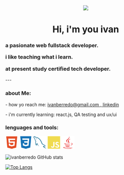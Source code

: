 <div id="header" align="center">
   <img src="https://media.giphy.com/media/qgQUggAC3Pfv687qPC/giphy.gif" width="300" />
   <h1 align="center"> Hi, i'm you ivan </h1>
  <h3 align="left"> <p>a pasionate web fullstack developer.</p> 
    <p>i like teaching what i learn.</p>
    <p>at present study certified tech developer.</p> 
   </h3>
   </div>
   
  <div align="left">
   ---
   <h3> about Me: </h3>
   <p> - how yo reach me: <a target= "_blank" href= "https://mail.google.com/mail/u/0/#inboxivanberredo@gmail.com"> ivanberredo@gmail.com , </a> <a target= "_blank" href="https://www.linkedin.com/in/ivan-berredo-5065981a3/"> linkedin </a> </p>
   <p> - i'm currently learning: react.js, QA testing and ux/ui </p>
</div>
<h3> lenguages and tools: </h3>
<div>
   <img src="https://github.com/devicons/devicon/blob/master/icons/html5/html5-plain.svg" title="html5" alt="html" width="40" height="40" /> 
   <img src="https://github.com/devicons/devicon/blob/master/icons/css3/css3-plain.svg" title="css3" alt="css" width="40" height="40" /> 
   <img src="https://github.com/devicons/devicon/blob/master/icons/mysql/mysql-plain.svg" title="mysql" alt="mysql" width="40" height="40" /> 
   <img src="https://github.com/devicons/devicon/blob/master/icons/javascript/javascript-plain.svg" title="javascript" alt="javascript" width="40" height="40" /> 
   <img src="https://github.com/devicons/devicon/blob/master/icons/java/java-plain.svg" title="java" alt="java" width="40" height="40" />
   <P> </p>
   
   
   ![ivanberredo GitHub stats](https://github-readme-stats.vercel.app/api?username=ivanberredo&show_icons=true&theme=radical)
   
   
   [![Top Langs](https://github-readme-stats.vercel.app/api/top-langs/?username=ivanberredo&hide_progress=true)](https://github.com/anuraghazra/github-readme-stats)

